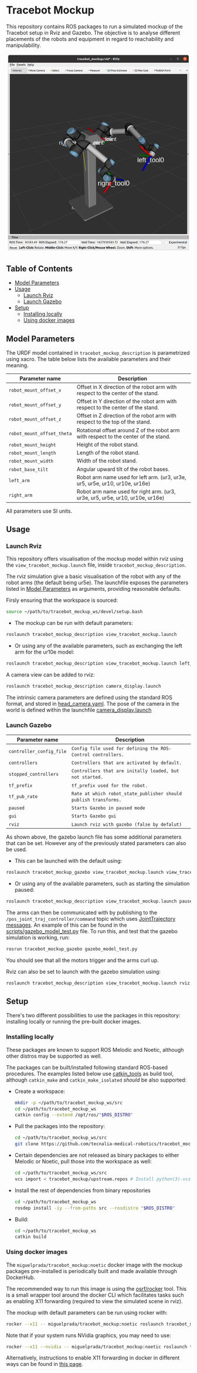 # Tracebot Mockup


This repository contains ROS packages to run a simulated mockup of the Tracebot setup in Rviz and Gazebo.
The objective is to analyse different placements of the robots and equipment in regard to reachability and manipulability.

![Tracebot mockup screenshot](.res/mockup_updated_model.png)

## Table of Contents

- [Model Parameters](#model-parameters)
- [Usage](#usage)
  - [Launch Rviz](#launch-rviz)
  - [Launch Gazebo](#launch-gazebo)
- [Setup](#setup)
  - [Installing locally](#installing-locally)
  - [Using docker images](#using-docker-images)


## Model Parameters

The URDF model contained in `tracebot_mockup_description` is parametrized using xacro.
The table below lists the available parameters and their meaning.

| Parameter name | Description |
| -------------- | ----------- |
| `robot_mount_offset_x` | Offset in X direction of the robot arm with respect to the center of the stand. |
| `robot_mount_offset_y` | Offset in Y direction of the robot arm with respect to the center of the stand. |
| `robot_mount_offset_z` | Offset in Z direction of the robot arm with respect to the top of the stand. |
| `robot_mount_offset_theta` | Rotational offset around Z of the robot arm with respect to the center of the stand. |
| `robot_mount_height` | Height of the robot stand. |
| `robot_mount_length` | Length of the robot stand. |
| `robot_mount_width` | Width of the robot stand. |
| `robot_base_tilt` | Angular upward tilt of the robot bases. |
| `left_arm` | Robot arm name used for left arm. (ur3, ur3e, ur5, ur5e, ur10, ur10e, ur16e)|
| `right_arm` | Robot arm name used for right arm. (ur3, ur3e, ur5, ur5e, ur10, ur10e, ur16e)|

All parameters use SI units.

## Usage
### Launch Rviz
This repository offers visualisation of the mockup model within rviz using the `view_tracebot_mockup.launch` file, inside `tracebot_mockup_description`.

The rviz simulation give a basic visualisation of the robot with any of the robot arms (the default being ur5e). The launchfile exposes the parameters listed in [Model Parameters](#model-parameters) as arguments, providing reasonable defaults.

Firsly ensuring that the workspace is sourced:
```bash
source ~/path/to/tracebot_mockup_ws/devel/setup.bash
```
- The mockup can be run with default parameters:
```bash
roslaunch tracebot_mockup_description view_tracebot_mockup.launch
```
- Or using any of the available parameters, such as exchanging the left arm for the ur10e model:
```bash
roslaunch tracebot_mockup_description view_tracebot_mockup.launch left_arm:="ur10e"
```

A camera view can be added to rviz:

```bash
roslaunch tracebot_mockup_description camera_display.launch
```

The intrinsic camera parameters are defined using the standard ROS format, and stored in [head_camera.yaml](tracebot_mockup_description/config/head_camera.yaml).
The pose of the camera in the world is defined within the launchfile [camera_display.launch](tracebot_mockup_description/launch/camera_display.launch)

### Launch Gazebo
| Parameter name | Description |
| -------------- | ----------- |
|`controller_config_file`|`Config file used for defining the ROS-Control controllers.`|
|`controllers`|`Controllers that are activated by default.`|
|`stopped_controllers`|`Controllers that are initally loaded, but not started.`|
|`tf_prefix`|`tf_prefix used for the robot.`|
|`tf_pub_rate`|`Rate at which robot_state_publisher should publish transforms.`|
|`paused`|`Starts Gazebo in paused mode`|
|`gui`|`Starts Gazebo gui`|
|`rviz`|`Launch rviz with gazebo (false by defalut)`|

As shown above, the gazebo launch file has some additional parameters that can be set. However any of the previously stated parameters can also be used.

- This can be launched with the default using:
```bash
roslaunch tracebot_mockup_gazebo view_tracebot_mockup.launch view_tracebot_gazebo.launch
```
- Or using any of the available parameters, such as starting the simulation paused:
```bash
roslaunch tracebot_mockup_description view_tracebot_mockup.launch paused:=true
```
The arms can then be communicated with by publishing to the `/pos_joint_traj_controller/command` topic which uses [JointTrajectory messages](http://docs.ros.org/en/noetic/api/trajectory_msgs/html/msg/JointTrajectory.html). An example of this can be found in the [scripts/gazebo_model_test.py](tracebot_mockup_gazebo/scripts/gazebo_model_test.py) file.
To run this, and test that the gazebo simulation is working, run:
```bash
rosrun tracebot_mockup_gazebo gazebo_model_test.py
```
You should see that all the motors trigger and the arms curl up.

Rviz can also be set to launch with the gazebo simulation using:
```bash
roslaunch tracebot_mockup_description view_tracebot_mockup.launch rviz:=true
```

## Setup

There's two different possibilities to use the packages in this repository: installing locally or running the pre-built docker images.

### Installing locally

These packages are known to support ROS Melodic and Noetic, although other distros may be supported as well.

The packages can be built/installed following standard ROS-based procedures.
The examples listed below use [catkin_tools](https://catkin-tools.readthedocs.io) as build tool, although `catkin_make` and `catkin_make_isolated` _should_ be also supported:

- Create a workspace:
  ```bash
  mkdir -p ~/path/to/tracebot_mockup_ws/src
  cd ~/path/to/tracebot_mockup_ws
  catkin config --extend /opt/ros/"$ROS_DISTRO"
  ```
- Pull the packages into the repository:
  ```bash
  cd ~/path/to/tracebot_mockup_ws/src
  git clone https://github.com/tecnalia-medical-robotics/tracebot_mockup.git
  ```
- Certain dependencies are not released as binary packages to either Melodic or Noetic, pull those into the workspace as well:
  ```bash
  cd ~/path/to/tracebot_mockup_ws/src
  vcs import < tracebot_mockup/upstream.repos # Install python(3)-vcstool if not available
  ```
- Install the rest of dependencies from binary repositories
  ```bash
  cd ~/path/to/tracebot_mockup_ws
  rosdep install -iy --from-paths src --rosdistro "$ROS_DISTRO"
  ```
- Build:
  ```bash
  cd ~/path/to/tracebot_mockup_ws
  catkin build
  ```

### Using docker images

The `miguelprada/tracebot_mockup:noetic` docker image with the mockup packages pre-installed is periodically built and made available through DockerHub.

The recommended way to run this image is using the [osrf/rocker](https://github.com/osrf/rocker) tool.
This is a small wrapper tool around the docker CLI which facilitates tasks such as enabling X11 forwarding (required to view the simulated scene in rviz).

The mockup with default parameters can be run using rocker with:

```bash
rocker --x11 -- miguelprada/tracebot_mockup:noetic roslaunch tracebot_mockup_description view_tracebot_mockup.launch
```

Note that if your system runs NVidia graphics, you may need to use:

```bash
rocker --x11 --nvidia -- miguelprada/tracebot_mockup:noetic roslaunch tracebot_mockup_description view_tracebot_mockup.launch
```

Alternatively, instructions to enable X11 forwarding in docker in different ways can be found in [this page](http://wiki.ros.org/docker/Tutorials/GUI).
